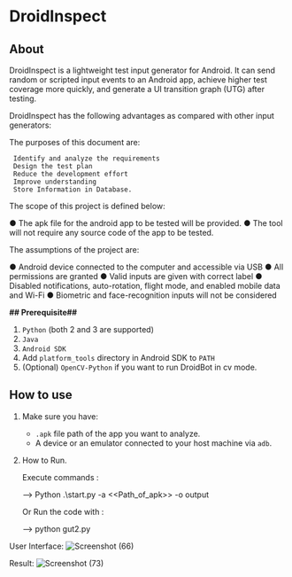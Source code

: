 # DroidInspect

## About
DroidInspect is a lightweight test input generator for Android.
It can send random or scripted input events to an Android app, achieve higher test coverage more quickly, and generate a UI transition graph (UTG) after testing.


DroidInspect has the following advantages as compared with other input generators:

 The purposes of this document are: 

     Identify and analyze the requirements
     Design the test plan 
     Reduce the development effort 
     Improve understanding
     Store Information in Database.

The scope of this project is defined below: 

  ● The apk file for the android app to be tested will be provided.
  ● The tool will not require any source code of the app to be tested. 

The assumptions of the project are: 

● Android device connected to the computer and accessible via USB 
● All permissions are granted 
● Valid inputs are given with correct label 
● Disabled notifications, auto-rotation, flight mode, and enabled mobile data and           Wi-Fi 
● Biometric and face-recognition inputs will not be considered



**## Prerequisite##**

1. `Python` (both 2 and 3 are supported)
2. `Java`
3. `Android SDK`
4. Add `platform_tools` directory in Android SDK to `PATH`
5. (Optional) `OpenCV-Python` if you want to run DroidBot in cv mode.


## How to use

1. Make sure you have:

    + `.apk` file path of the app you want to analyze.
    + A device or an emulator connected to your host machine via `adb`.


2. How to Run.

   
   Execute commands :
   
      --> Python .\start.py -a <<Path_of_apk>> -o output

   Or
      Run the code with :
   
      --> python gut2.py



User Interface:
![Screenshot (66)](https://github.com/Nasir-1310/DroidInspect/assets/113335416/e39069f9-fc40-4db4-9ead-15eb9abd6b0e)

Result:
![Screenshot (73)](https://github.com/Nasir-1310/DroidInspect/assets/113335416/6ef04766-1e36-485c-a47b-900376afb705)



